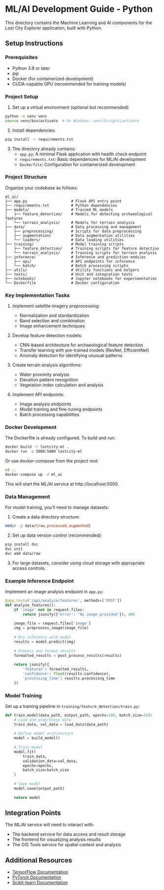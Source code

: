 # ML/AI Development Guide - Python

This directory contains the Machine Learning and AI components for the Lost City Explorer application, built with Python.

## Setup Instructions

### Prerequisites

- Python 3.9 or later
- pip
- Docker (for containerized development)
- CUDA-capable GPU (recommended for training models)

### Project Setup

1. Set up a virtual environment (optional but recommended):

```bash
python -m venv venv
source venv/bin/activate  # On Windows: venv\Scripts\activate
```

2. Install dependencies:

```bash
pip install -r requirements.txt
```

3. The directory already contains:
   - `app.py`: A minimal Flask application with health check endpoint
   - `requirements.txt`: Basic dependencies for ML/AI development
   - `Dockerfile`: Configuration for containerized development

### Project Structure

Organize your codebase as follows:

```
ml_ai/
├── app.py                    # Flask API entry point
├── requirements.txt          # Python dependencies
├── models/                   # Trained ML models
│   ├── feature_detection/    # Models for detecting archaeological features
│   └── terrain_analysis/     # Models for terrain analysis
├── data/                     # Data processing and management
│   ├── preprocessing/        # Scripts for data preprocessing
│   ├── augmentation/         # Data augmentation utilities
│   └── loaders/              # Data loading utilities
├── training/                 # Model training scripts
│   ├── feature_detection/    # Training scripts for feature detection
│   └── terrain_analysis/     # Training scripts for terrain analysis
├── inference/                # Inference and prediction modules
│   ├── api/                  # API endpoints for inference
│   └── batch/                # Batch processing scripts
├── utils/                    # Utility functions and helpers
├── tests/                    # Unit and integration tests
├── notebooks/                # Jupyter notebooks for experimentation
└── Dockerfile                # Docker configuration
```

### Key Implementation Tasks

1. Implement satellite imagery preprocessing:
   - Normalization and standardization
   - Band selection and combination
   - Image enhancement techniques

2. Develop feature detection models:
   - CNN-based architecture for archaeological feature detection
   - Transfer learning with pre-trained models (ResNet, EfficientNet)
   - Anomaly detection for identifying unusual patterns

3. Create terrain analysis algorithms:
   - Water proximity analysis
   - Elevation pattern recognition
   - Vegetation index calculation and analysis

4. Implement API endpoints:
   - Image analysis endpoints
   - Model training and fine-tuning endpoints
   - Batch processing capabilities

### Docker Development

The Dockerfile is already configured. To build and run:

```bash
docker build -t lostcity-ml .
docker run -p 5000:5000 lostcity-ml
```

Or use docker-compose from the project root:

```bash
cd ..
docker-compose up -d ml_ai
```

This will start the ML/AI service at http://localhost:5000.

### Data Management

For model training, you'll need to manage datasets:

1. Create a data directory structure:

```bash
mkdir -p data/{raw,processed,augmented}
```

2. Set up data version control (recommended):

```bash
pip install dvc
dvc init
dvc add data/raw
```

3. For large datasets, consider using cloud storage with appropriate access controls.

### Example Inference Endpoint

Implement an image analysis endpoint in `app.py`:

```python
@app.route('/api/analyze/features', methods=['POST'])
def analyze_features():
    if 'image' not in request.files:
        return jsonify({'error': 'No image provided'}), 400
        
    image_file = request.files['image']
    img = preprocess_image(image_file)
    
    # Run inference with model
    results = model.predict(img)
    
    # Process and format results
    formatted_results = post_process_results(results)
    
    return jsonify({
        'features': formatted_results,
        'confidence': float(results.confidence),
        'processing_time': results.processing_time
    })
```

### Model Training

Set up a training pipeline in `training/feature_detection/train.py`:

```python
def train_model(data_path, output_path, epochs=100, batch_size=32):
    # Load and preprocess data
    train_data, val_data = load_data(data_path)
    
    # Define model architecture
    model = build_model()
    
    # Train model
    model.fit(
        train_data,
        validation_data=val_data,
        epochs=epochs,
        batch_size=batch_size
    )
    
    # Save model
    model.save(output_path)
    
    return model
```

## Integration Points

The ML/AI service will need to interact with:
- The backend service for data access and result storage
- The frontend for visualizing analysis results
- The GIS Tools service for spatial context and analysis

## Additional Resources

- [TensorFlow Documentation](https://www.tensorflow.org/api_docs)
- [PyTorch Documentation](https://pytorch.org/docs/stable/index.html)
- [Scikit-learn Documentation](https://scikit-learn.org/stable/) 